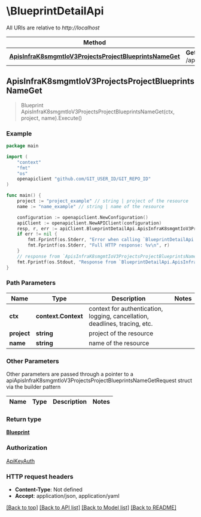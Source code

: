 # \BlueprintDetailApi

All URIs are relative to *http://localhost*

Method | HTTP request | Description
------------- | ------------- | -------------
[**ApisInfraK8smgmtIoV3ProjectsProjectBlueprintsNameGet**](BlueprintDetailApi.md#ApisInfraK8smgmtIoV3ProjectsProjectBlueprintsNameGet) | **Get** /apis/infra.k8smgmt.io/v3/projects/{project}/blueprints/{name} | 



## ApisInfraK8smgmtIoV3ProjectsProjectBlueprintsNameGet

> Blueprint ApisInfraK8smgmtIoV3ProjectsProjectBlueprintsNameGet(ctx, project, name).Execute()





### Example

```go
package main

import (
    "context"
    "fmt"
    "os"
    openapiclient "github.com/GIT_USER_ID/GIT_REPO_ID"
)

func main() {
    project := "project_example" // string | project of the resource
    name := "name_example" // string | name of the resource

    configuration := openapiclient.NewConfiguration()
    apiClient := openapiclient.NewAPIClient(configuration)
    resp, r, err := apiClient.BlueprintDetailApi.ApisInfraK8smgmtIoV3ProjectsProjectBlueprintsNameGet(context.Background(), project, name).Execute()
    if err != nil {
        fmt.Fprintf(os.Stderr, "Error when calling `BlueprintDetailApi.ApisInfraK8smgmtIoV3ProjectsProjectBlueprintsNameGet``: %v\n", err)
        fmt.Fprintf(os.Stderr, "Full HTTP response: %v\n", r)
    }
    // response from `ApisInfraK8smgmtIoV3ProjectsProjectBlueprintsNameGet`: Blueprint
    fmt.Fprintf(os.Stdout, "Response from `BlueprintDetailApi.ApisInfraK8smgmtIoV3ProjectsProjectBlueprintsNameGet`: %v\n", resp)
}
```

### Path Parameters


Name | Type | Description  | Notes
------------- | ------------- | ------------- | -------------
**ctx** | **context.Context** | context for authentication, logging, cancellation, deadlines, tracing, etc.
**project** | **string** | project of the resource | 
**name** | **string** | name of the resource | 

### Other Parameters

Other parameters are passed through a pointer to a apiApisInfraK8smgmtIoV3ProjectsProjectBlueprintsNameGetRequest struct via the builder pattern


Name | Type | Description  | Notes
------------- | ------------- | ------------- | -------------



### Return type

[**Blueprint**](Blueprint.md)

### Authorization

[ApiKeyAuth](../README.md#ApiKeyAuth)

### HTTP request headers

- **Content-Type**: Not defined
- **Accept**: application/json, application/yaml

[[Back to top]](#) [[Back to API list]](../README.md#documentation-for-api-endpoints)
[[Back to Model list]](../README.md#documentation-for-models)
[[Back to README]](../README.md)

